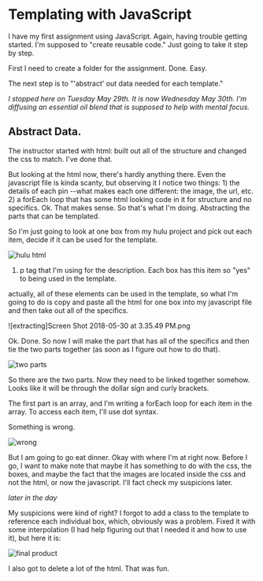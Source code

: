 # Templating with JavaScript

I have my first assignment using JavaScript. Again, having trouble getting started. I'm supposed to "create reusable code."
Just going to take it step by step.

First I need to create a folder for the assignment. Done. Easy.

The next step is to "'abstract' out data needed for each template."

_I stopped here on Tuesday May 29th. It is now Wednesday May 30th. I'm diffusing an essential oil blend that is supposed to help with mental focus._

## Abstract Data.
The instructor started with html: built out all of the structure and changed the css to match. I've done that.

But looking at the html now, there's hardly anything there. Even the javascript file is kinda scanty, but observing it I notice two things: 1) the details of each pin --what makes each one different: the image, the url, etc. 2) a forEach loop that has some html looking code in it for structure and no specifics. Ok. That makes sense. So that's what I'm doing. Abstracting the parts that can be templated.

So I'm just going to look at one box from my hulu project and pick out each item, decide if it can be used for the template.

![hulu html](https://s6.postimg.cc/707eo5vmp/Screen_Shot_2018-05-30_at_3.20.47_PM.png)

1. p tag that I'm using for the description. Each box has this item so "yes" to being used in the template.

actually, all of these elements can be used in the template, so what I'm going to do is copy and paste all the html for one box into my javascript file and then take out all of the specifics.

![extracting]Screen Shot 2018-05-30 at 3.35.49 PM.png

Ok. Done. So now I will make the part that has all of the specifics and then tie the two parts together (as soon as I figure out how to do that).

![two parts](https://s6.postimg.cc/4649aplqp/Screen_Shot_2018-05-30_at_3.35.49_PM.png)

So there are the two parts. Now they need to be linked together somehow. Looks like it will be through the dollar sign and curly brackets.

The first part is an array, and I'm writing a forEach loop for each item in the array. To access each item, I'll use dot syntax.

Something is wrong.

![wrong](https://s6.postimg.cc/8s0dj1zk1/Screen_Shot_2018-05-30_at_3.35.58_PM.png)

But I am going to go eat dinner. Okay with where I'm at right now. Before I go, I want to make note that maybe it has something to do with the css, the boxes, and maybe the fact that the images are located inside the css and not the html, or now the javascript. I'll fact check my suspicions later.

_later in the day_

My suspicions were kind of right? I forgot to add a class to the template to reference each individual box, which, obviously was a problem. Fixed it with some  interpolation (I had help figuring out that I needed it and how to use it), but here it is:


![final product](https://s6.postimg.cc/5l5tzg29d/Screen_Shot_2018-05-30_at_8.11.36_PM.png)

I also got to delete a lot of the html. That was fun.

